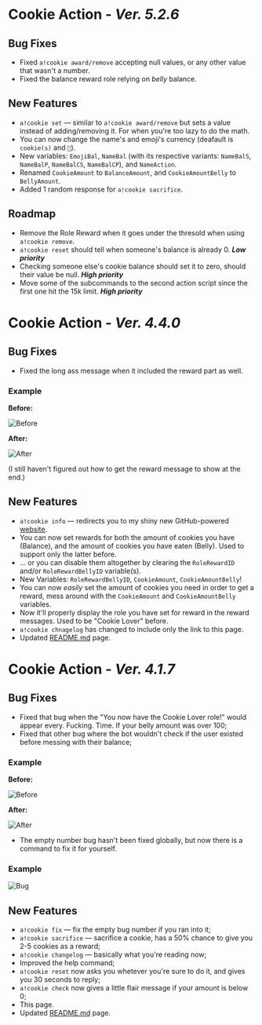 # Cookie Action - *Ver. 5.2.6*

## Bug Fixes
* Fixed `a!cookie award/remove` accepting null values, or any other value that wasn't a number.
* Fixed the balance reward role relying on *belly* balance.

## New Features
* `a!cookie set` — similar to `a!cookie award/remove` but sets a value instead of adding/removing it. For when you're too lazy to do the math.
* You can now change the name's and emoji's currency (deafault is `cookie(s)` and `🍪`).
* New variables: `EmojiBal`, `NameBal` (with its respective variants: `NameBalS`, `NameBalP`, `NameBalCS`, `NameBalCP`), and `NameAction`.
* Renamed `CookieAmount` to `BalanceAmount`, and `CookieAmountBelly` to `BellyAmount`.
* Added 1 random response for `a!cookie sacrifice`.

## Roadmap
* Remove the Role Reward when it goes under the thresold when using `a!cookie remove`.
* `a!cookie reset` should tell when someone's balance is already 0. ***Low priority***
* Checking someone else's cookie balance should set it to zero, should their value be null. ***High priority***
* Move some of the subcommands to the second action script since the first one hit the 15k limit. ***High priority***



# Cookie Action - *Ver. 4.4.0*

## Bug Fixes 
* Fixed the long ass message when it included the reward part as well.

### Example
**Before:**

![Before](https://i.imgur.com/AIevqT7.png)

**After:**

![After](https://i.imgur.com/H5g1MEg.png)

(I still haven't figured out how to get the reward message to show at the end.)

## New Features
* `a!cookie info` — redirects you to my shiny new GitHub-powered [website](https://shylke.github.io/cookie-action-atlas).
* You can now set rewards for both the amount of cookies you have (Balance), and the amount of cookies you have eaten (Belly). Used to support only the latter before.
* ... or you can disable them altogether by clearing the `RoleRewardID` and/or `RoleRewardBellyID` variable(s).
* New Variables: `RoleRewardBellyID`, `CookieAmount`, `CookieAmountBelly`!
* You can now *easily* set the amount of cookies you need in order to get a reward, mess around with the `CookieAmount` and `CookieAmountBelly` variables.
* Now it'll properly display the role you have set for reward in the reward messages. Used to be "Cookie Lover" before.
* `a!cookie chnagelog` has changed to include only the link to this page.
* Updated [README.md](https://github.com/Shylke/cookie-action-atlas/blob/master/README.md) page.




# Cookie Action - *Ver. 4.1.7*

## Bug Fixes

* Fixed that bug when the "You now have the Cookie Lover role!" would appear every. Fucking. Time. If your belly amount was over 100;
* Fixed that other bug where the bot wouldn't check if the user existed before messing with their balance; 
### Example 
**Before:**

![Before](https://i.imgur.com/DRurAWn.png)

**After:**

![After](https://i.imgur.com/yteyLCp.png)

* The empty number bug hasn't been fixed globally, but now there is a command to fix it for yourself.
### Example
![Bug](https://i.imgur.com/7kqWCtO.png)

## New Features
* `a!cookie fix` — fix the empty bug number if you ran into it;
* `a!cookie sacrifice` — sacrifice a cookie, has a 50% chance to give you 2-5 cookies as a reward;
* `a!cookie changelog` — basically what you're reading now;
* Improved the help command;
* `a!cookie reset` now asks you whetever you're sure to do it, and gives you 30 seconds to reply;
* `a!cookie check` now gives a little flair message if your amount is below 0; 
* This page.
* Updated [README.md](https://github.com/Shylke/cookie-action-atlas/blob/master/README.md) page.
